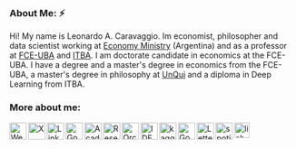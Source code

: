 ### About Me: ⚡
Hi! My name is Leonardo A. Caravaggio. Im economist, philosopher and data scientist working at [Economy Ministry](https://www.argentina.gob.ar/economia) (Argentina) and as a professor at [FCE-UBA](https://www.economicas.uba.ar/) and [ITBA](https://www.itba.edu.ar/). I am doctorate candidate in economics at the FCE-UBA. I have a degree and a master's degree in economics from the FCE-UBA, a master's degree in philosophy at [UnQui](http://www.unq.edu.ar/) and a diploma in Deep Learning from ITBA. <br />

### More about me:  
[<img align="left" alt="Website"        width="30px" src="https://img.icons8.com/?size=80&id=i5AvNTkFop7s&format=png" />][website]
[<img align="left" alt="X"        width="30px" src="https://img.icons8.com/?size=64&id=bG29Ckcdp6YP&format=png" />][twitter]
[<img align="left" alt="LinkedIn"       width="30px" src="https://img.icons8.com/?size=64&id=118979&format=png" />][linkedin]
[<img align="left" alt="Google Scholar" width="30px" src="https://img.icons8.com/?size=48&id=drPiDBy9kkJ3&format=png" />][googlescholar]
[<img align="left" alt="Academia"       width="30px" src="https://img.icons8.com/?size=80&id=wtLhjRpd1QxA&format=png" />][academia]
[<img align="left" alt="ResearchGate"   width="30px" src="https://img.icons8.com/?size=80&id=rJe4LeuAg1VI&format=png" />][researchgate]
[<img align="left" alt="Orcid"   width="30px" src="https://upload.wikimedia.org/wikipedia/commons/thumb/0/06/ORCID_iD.svg/512px-ORCID_iD.svg.png" />][orcid]
[<img align="left" alt="IDEAS Repec"    width="30px" src="https://pbs.twimg.com/profile_images/689280262476140544/ny0YYb-M_400x400.png" />][ideasrepec]
[<img align="left" alt="kaggle"      width="30px" src="https://img.icons8.com/?size=80&id=bMncK0wGFANA&format=png" />][kaggle]
[<img align="left" alt="Goodreads"      width="30px" src="https://img.icons8.com/?size=80&id=OAalHFPavJqq&format=png" />][goodreads]
[<img align="left" alt="Letterboxd"      width="30px" src="https://img.icons8.com/?size=80&id=kbIgPQdusYRB&format=png" />][letterboxd]
[<img align="left" alt="spotify"      width="30px" src="https://img.icons8.com/?size=80&id=116726&format=png" />][spotify]
[<img align="left" alt="lichess"      width="27px" src="https://avatars.githubusercontent.com/u/16491637?v=4" />][lichess]



[website]: https://lcaravaggio.github.io/
[twitter]: https://x.com/leocaravaggio
[linkedin]: https://www.linkedin.com/in/leocaravaggio
[googlescholar]: https://scholar.google.com.ar/citations?user=2rituZIAAAAJ&hl=es
[academia]: https://uba.academia.edu/LeonardoCaravaggio
[orcid]: https://orcid.org/0000-0003-2758-116X
[goodreads]: https://www.goodreads.com/user/show/23829766-leonardo
[researchgate]: https://www.researchgate.net/profile/Leonardo-Caravaggio
[ideasrepec]: https://ideas.repec.org/f/pca1267.html
[letterboxd]: https://letterboxd.com/lcaravaggio/
[spotify]: https://open.spotify.com/user/leocaravaggio
[lichess]: https://lichess.org/@/Lekas
[kaggle]:https://www.kaggle.com/leonardocaravaggio

<br />
